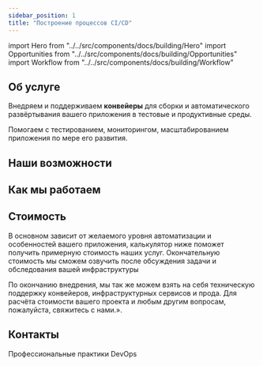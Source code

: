 ```yaml
---
sidebar_position: 1
title: "Построение процессов CI/CD"
---
```


import Hero from "../../src/components/docs/building/Hero"
import Opportunities from "../../src/components/docs/building/Opportunities"
import Workflow from "../../src/components/docs/building/Workflow"

<Hero />

## Об услуге

Внедряем и поддерживаем **конвейеры** для сборки и автоматического развёртывания вашего приложения в тестовые и продуктивные среды.

Помогаем с тестированием, мониторингом, масштабированием приложения по мере его развития.

## Наши возможности

<Opportunities />

## Как мы работаем

<Workflow />

## Стоимость

В основном зависит от желаемого уровня автоматизации и особенностей вашего приложения, калькулятор ниже поможет получить примерную стоимость наших услуг.
Окончательную стоимость мы сможем озвучить после обсуждения задачи и обследования вашей инфраструктуры

По окончанию внедрения, мы так же можем взять на себя техническую поддержку конвейеров, инфраструктурных сервисов и прода. Для расчёта стоимости вашего проекта и любым другим вопросам, пожалуйста, свяжитесь с нами.».

## Контакты

Профессиональные практики DevOps
